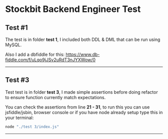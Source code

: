 # Stockbit Backend Engineer Test

## Test #1

The test is in folder **test 1**, I included both DDL & DML that can be run using MySQL.

Also I add a dbfiddle for this: https://www.db-fiddle.com/f/uLqo9jJSv2uRdT3nJYXWow/0

---

## Test #3

Test test is in folder **test 3**, I made simple assertions before doing refactor to ensure function currently match expectations.

You can check the assertions from line **21 - 31**, to run this you can use jsfiddle/jsbin, browser console or if you have node already setup type this in your terminal:

```bash
node "./test 3/index.js"
```

---
